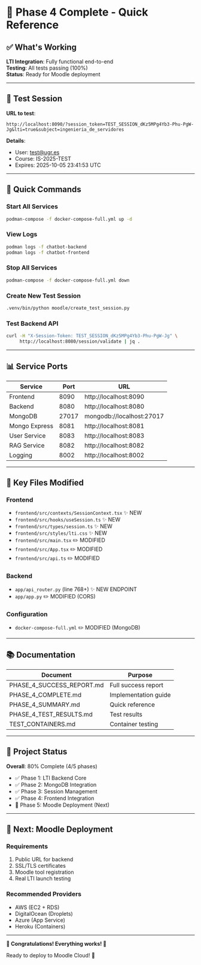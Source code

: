 # 🎉 Phase 4 Complete - Quick Reference

## ✅ What's Working

**LTI Integration**: Fully functional end-to-end  
**Testing**: All tests passing (100%)  
**Status**: Ready for Moodle deployment

---

## 🔑 Test Session

**URL to test**:
```
http://localhost:8090/?session_token=TEST_SESSION_dKz5MPg4Yb3-Phu-PgW-Jg&lti=true&subject=ingenieria_de_servidores
```

**Details**:
- User: test@ugr.es
- Course: IS-2025-TEST
- Expires: 2025-10-05 23:41:53 UTC

---

## 🚀 Quick Commands

### Start All Services
```bash
podman-compose -f docker-compose-full.yml up -d
```

### View Logs
```bash
podman logs -f chatbot-backend
podman logs -f chatbot-frontend
```

### Stop All Services
```bash
podman-compose -f docker-compose-full.yml down
```

### Create New Test Session
```bash
.venv/bin/python moodle/create_test_session.py
```

### Test Backend API
```bash
curl -H "X-Session-Token: TEST_SESSION_dKz5MPg4Yb3-Phu-PgW-Jg" \
     http://localhost:8080/session/validate | jq .
```

---

## 📊 Service Ports

| Service | Port | URL |
|---------|------|-----|
| Frontend | 8090 | http://localhost:8090 |
| Backend | 8080 | http://localhost:8080 |
| MongoDB | 27017 | mongodb://localhost:27017 |
| Mongo Express | 8081 | http://localhost:8081 |
| User Service | 8083 | http://localhost:8083 |
| RAG Service | 8082 | http://localhost:8082 |
| Logging | 8002 | http://localhost:8002 |

---

## 📁 Key Files Modified

### Frontend
- `frontend/src/contexts/SessionContext.tsx` ✨ NEW
- `frontend/src/hooks/useSession.ts` ✨ NEW
- `frontend/src/types/session.ts` ✨ NEW
- `frontend/src/styles/lti.css` ✨ NEW
- `frontend/src/main.tsx` ✏️ MODIFIED
- `frontend/src/App.tsx` ✏️ MODIFIED
- `frontend/src/api.ts` ✏️ MODIFIED

### Backend
- `app/api_router.py` (line 768+) ✨ NEW ENDPOINT
- `app/app.py` ✏️ MODIFIED (CORS)

### Configuration
- `docker-compose-full.yml` ✏️ MODIFIED (MongoDB)

---

## 📚 Documentation

| Document | Purpose |
|----------|---------|
| PHASE_4_SUCCESS_REPORT.md | Full success report |
| PHASE_4_COMPLETE.md | Implementation guide |
| PHASE_4_SUMMARY.md | Quick reference |
| PHASE_4_TEST_RESULTS.md | Test results |
| TEST_CONTAINERS.md | Container testing |

---

## 🎯 Project Status

**Overall**: 80% Complete (4/5 phases)

- ✅ Phase 1: LTI Backend Core
- ✅ Phase 2: MongoDB Integration  
- ✅ Phase 3: Session Management
- ✅ Phase 4: Frontend Integration
- 🚧 Phase 5: Moodle Deployment (Next)

---

## 🚀 Next: Moodle Deployment

### Requirements
1. Public URL for backend
2. SSL/TLS certificates
3. Moodle tool registration
4. Real LTI launch testing

### Recommended Providers
- AWS (EC2 + RDS)
- DigitalOcean (Droplets)
- Azure (App Service)
- Heroku (Containers)

---

**🎊 Congratulations! Everything works! 🎊**

Ready to deploy to Moodle Cloud! 🚀
